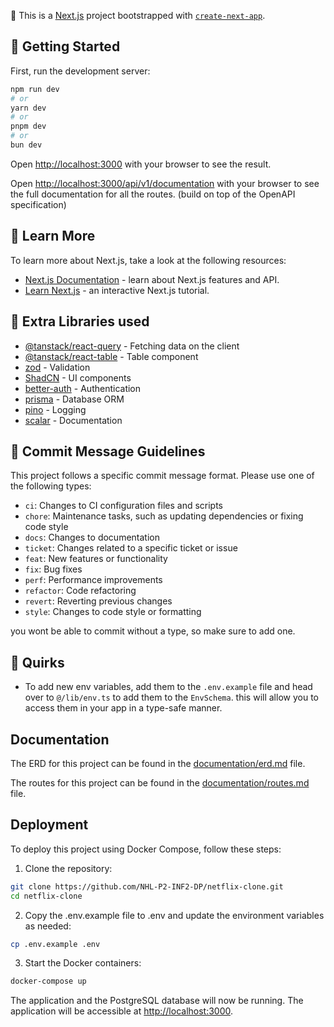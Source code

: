 🚀 This is a [Next.js](https://nextjs.org) project bootstrapped with [`create-next-app`](https://nextjs.org/docs/app/api-reference/cli/create-next-app).

## 🚧 Getting Started

First, run the development server:

```bash
npm run dev
# or
yarn dev
# or
pnpm dev
# or
bun dev
```

Open [http://localhost:3000](http://localhost:3000) with your browser to see the result.

Open [http://localhost:3000/api/v1/documentation](http://localhost:3000/api/v1/documentation) with your browser to see the full documentation for all the routes. (build on top of the OpenAPI specification)

## 🤔 Learn More

To learn more about Next.js, take a look at the following resources:

- [Next.js Documentation](https://nextjs.org/docs) - learn about Next.js features and API.
- [Learn Next.js](https://nextjs.org/learn) - an interactive Next.js tutorial.

## 🚀 Extra Libraries used

- [@tanstack/react-query](https://tanstack.com/query/v5) - Fetching data on the client
- [@tanstack/react-table](https://tanstack.com/table) - Table component
- [zod](https://zod.dev/) - Validation
- [ShadCN](https://shadcn.com/) - UI components
- [better-auth](https://better-auth.com/) - Authentication
- [prisma](https://prisma.io/) - Database ORM
- [pino](https://github.com/pinojs/pino) - Logging
- [scalar](https://scalar.com/) - Documentation

## 🚧 Commit Message Guidelines

This project follows a specific commit message format. Please use one of the following types:

- `ci`: Changes to CI configuration files and scripts
- `chore`: Maintenance tasks, such as updating dependencies or fixing code style
- `docs`: Changes to documentation
- `ticket`: Changes related to a specific ticket or issue
- `feat`: New features or functionality
- `fix`: Bug fixes
- `perf`: Performance improvements
- `refactor`: Code refactoring
- `revert`: Reverting previous changes
- `style`: Changes to code style or formatting

you wont be able to commit without a type, so make sure to add one.

## 🚨 Quirks

- To add new env variables, add them to the `.env.example` file and head over to `@/lib/env.ts` to add them to the `EnvSchema`. this will allow you to access them in your app in a type-safe manner.

## Documentation

The ERD for this project can be found in the [documentation/erd.md](https://github.com/NHL-P2-INF2-DP/netflix-clone/tree/main/documentation/erd.md) file.

The routes for this project can be found in the [documentation/routes.md](https://github.com/NHL-P2-INF2-DP/netflix-clone/tree/main/documentation/routes.md) file.

## Deployment

To deploy this project using Docker Compose, follow these steps:

1. Clone the repository:

```bash
git clone https://github.com/NHL-P2-INF2-DP/netflix-clone.git
cd netflix-clone
```

2. Copy the .env.example file to .env and update the environment variables as needed:

```bash
cp .env.example .env
```

3. Start the Docker containers:

```bash
docker-compose up
```

The application and the PostgreSQL database will now be running. The application will be accessible at [http://localhost:3000](http://localhost:3000).
